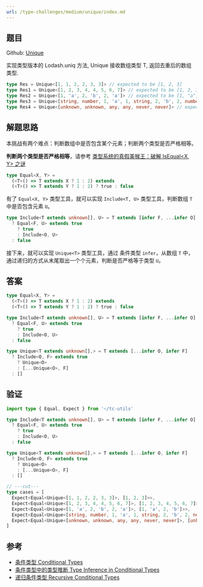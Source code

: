 ```yaml
---
url: /type-challenges/medium/unique/index.md
---
```

## 题目

Github: [Unique](https://github.com/type-challenges/type-challenges/blob/main/questions/05360-medium-unique/)

实现类型版本的 Lodash.uniq 方法, Unique 接收数组类型 T, 返回去重后的数组类型.

```ts
type Res = Unique<[1, 1, 2, 2, 3, 3]> // expected to be [1, 2, 3]
type Res1 = Unique<[1, 2, 3, 4, 4, 5, 6, 7]> // expected to be [1, 2, 3, 4, 5, 6, 7]
type Res2 = Unique<[1, 'a', 2, 'b', 2, 'a']> // expected to be [1, "a", 2, "b"]
type Res3 = Unique<[string, number, 1, 'a', 1, string, 2, 'b', 2, number]> // expected to be [string, number, 1, "a", 2, "b"]
type Res4 = Unique<[unknown, unknown, any, any, never, never]> // expected to be [unknown, any, never]
```

## 解题思路

本挑战有两个难点：判断数组中是否包含某个元素；判断两个类型是否严格相等。

**判断两个类型是否严格相等**，请参考 [类型系统的真假美猴王：破解 IsEqual\<X, Y> 之谜](../../../1.前端/12.TypeScript/isEqual.md)

```ts
type Equal<X, Y> =
  (<T>() => T extends X ? 1 : 2) extends
  (<T>() => T extends Y ? 1 : 2) ? true : false
```

有了 `Equal<X, Y>` 类型工具，就可以实现 `Include<T, U>` 类型工具，判断数组 `T` 中是否包含元素 `U`。

```ts
type Include<T extends unknown[], U> = T extends [infer F, ...infer O]
  ? Equal<F, U> extends true
    ? true
    : Include<O, U>
  : false
```

接下来，就可以实现 `Unique<T>` 类型工具，通过 条件类型 `infer`，从数组 `T` 中，
通过递归的方式从末尾取出一个个元素，判断是否严格等于类型 `U`。

## 答案

```ts
type Equal<X, Y> =
  (<T>() => T extends X ? 1 : 2) extends
  (<T>() => T extends Y ? 1 : 2) ? true : false

type Include<T extends unknown[], U> = T extends [infer F, ...infer O]
  ? Equal<F, U> extends true
    ? true
    : Include<O, U>
  : false

type Unique<T extends unknown[],> = T extends [...infer O, infer F]
  ? Include<O, F> extends true
    ? Unique<O>
    : [...Unique<O>, F]
  : []
```

## 验证

```ts twoslash
import type { Equal, Expect } from '~/tc-utils'

type Include<T extends unknown[], U> = T extends [infer F, ...infer O]
  ? Equal<F, U> extends true
    ? true
    : Include<O, U>
  : false

type Unique<T extends unknown[],> = T extends [...infer O, infer F]
  ? Include<O, F> extends true
    ? Unique<O>
    : [...Unique<O>, F]
  : []

// ---cut---
type cases = [
  Expect<Equal<Unique<[1, 1, 2, 2, 3, 3]>, [1, 2, 3]>>,
  Expect<Equal<Unique<[1, 2, 3, 4, 4, 5, 6, 7]>, [1, 2, 3, 4, 5, 6, 7]>>,
  Expect<Equal<Unique<[1, 'a', 2, 'b', 2, 'a']>, [1, 'a', 2, 'b']>>,
  Expect<Equal<Unique<[string, number, 1, 'a', 1, string, 2, 'b', 2, number]>, [string, number, 1, 'a', 2, 'b']>>,
  Expect<Equal<Unique<[unknown, unknown, any, any, never, never]>, [unknown, any, never]>>,
]
```

## 参考

* [条件类型 Conditional Types](https://www.typescriptlang.org/docs/handbook/2/conditional-types.html)
* [条件类型中的类型推断 Type Inference in Conditional Types](https://www.typescriptlang.org/docs/handbook/2/conditional-types.html#inferring-within-conditional-types)
* [递归条件类型 Recursive Conditional Types](https://www.typescriptlang.org/docs/handbook/release-notes/typescript-4-1.html#recursive-conditional-types)
